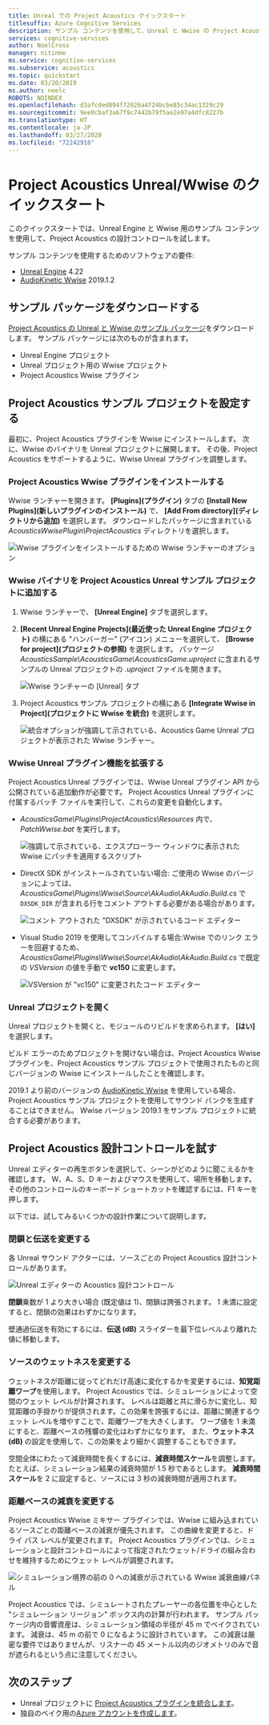 ```yaml
---
title: Unreal での Project Acoustics クイックスタート
titlesuffix: Azure Cognitive Services
description: サンプル コンテンツを使用して、Unreal と Wwise の Project Acoustics 設計コントロールを試し、Windows デスクトップに展開します。
services: cognitive-services
author: NoelCross
manager: nitinme
ms.service: cognitive-services
ms.subservice: acoustics
ms.topic: quickstart
ms.date: 03/20/2019
ms.author: noelc
ROBOTS: NOINDEX
ms.openlocfilehash: d3afcded894f72626a4f24bcbe85c34ac1329c29
ms.sourcegitcommit: 9ee0cbaf3a67f9c7442b79f5ae2e97a4dfc8227b
ms.translationtype: HT
ms.contentlocale: ja-JP
ms.lasthandoff: 03/27/2020
ms.locfileid: "72242918"
---
```

# <a name="project-acoustics-unrealwwise-quickstart"></a>Project Acoustics Unreal/Wwise のクイックスタート
このクイックスタートでは、Unreal Engine と Wwise 用のサンプル コンテンツを使用して、Project Acoustics の設計コントロールを試します。

サンプル コンテンツを使用するためのソフトウェアの要件:
* [Unreal Engine](https://www.unrealengine.com/) 4.22
* [AudioKinetic Wwise](https://www.audiokinetic.com/products/wwise/) 2019.1.2

## <a name="download-the-sample-package"></a>サンプル パッケージをダウンロードする
[Project Acoustics の Unreal と Wwise のサンプル パッケージ](https://www.microsoft.com/download/details.aspx?id=58090)をダウンロードします。 サンプル パッケージには次のものが含まれます。
- Unreal Engine プロジェクト
- Unreal プロジェクト用の Wwise プロジェクト
- Project Acoustics Wwise プラグイン

## <a name="set-up-the-project-acoustics-sample-project"></a>Project Acoustics サンプル プロジェクトを設定する
最初に、Project Acoustics プラグインを Wwise にインストールします。 次に、Wwise のバイナリを Unreal プロジェクトに展開します。 その後、Project Acoustics をサポートするように、Wwise Unreal プラグインを調整します。

### <a name="install-the-project-acoustics-wwise-plug-in"></a>Project Acoustics Wwise プラグインをインストールする
Wwise ランチャーを開きます。 **[Plugins]\(プラグイン\)** タブの **[Install New Plugins]\(新しいプラグインのインストール\)** で、 **[Add From directory]\(ディレクトリから追加\)** を選択します。 ダウンロードしたパッケージに含まれている *AcousticsWwisePlugin\ProjectAcoustics* ディレクトリを選択します。

![Wwise プラグインをインストールするための Wwise ランチャーのオプション](media/wwise-install-new-plugin.png)

### <a name="add-wwise-binaries-to-the-project-acoustics-unreal-sample-project"></a>Wwise バイナリを Project Acoustics Unreal サンプル プロジェクトに追加する
1. Wwise ランチャーで、 **[Unreal Engine]** タブを選択します。 
1. **[Recent Unreal Engine Projects]\(最近使った Unreal Engine プロジェクト\)** の横にある "ハンバーガー" (アイコン) メニューを選択して、 **[Browse for project]\(プロジェクトの参照\)** を選択します。 パッケージ *AcousticsSample\AcousticsGame\AcousticsGame.uproject* に含まれるサンプルの Unreal プロジェクトの *.uproject* ファイルを開きます。

   ![Wwise ランチャーの [Unreal] タブ](media/wwise-unreal-tab.png)

3. Project Acoustics サンプル プロジェクトの横にある **[Integrate Wwise in Project]\(プロジェクトに Wwise を統合\)** を選択します。

   ![統合オプションが強調して示されている、Acoustics Game Unreal プロジェクトが表示された Wwise ランチャー。](media/wwise-acoustics-game-project.png)

### <a name="extend-wwise-unreal-plug-in-functionality"></a>Wwise Unreal プラグイン機能を拡張する
Project Acoustics Unreal プラグインでは、Wwise Unreal プラグイン API から公開されている追加動作が必要です。 Project Acoustics Unreal プラグインに付属するバッチ ファイルを実行して、これらの変更を自動化します。
* *AcousticsGame\Plugins\ProjectAcoustics\Resources* 内で、*PatchWwise.bat* を実行します。

    ![強調して示されている、エクスプローラー ウィンドウに表示された Wwise にパッチを適用するスクリプト](media/patch-wwise-script.png)

* DirectX SDK がインストールされていない場合: ご使用の Wwise のバージョンによっては、*AcousticsGame\Plugins\Wwise\Source\AkAudio\AkAudio.Build.cs* で `DXSDK_DIR` が含まれる行をコメント アウトする必要がある場合があります。

    ![コメント アウトされた "DXSDK" が示されているコード エディター](media/directx-sdk-comment.png)

* Visual Studio 2019 を使用してコンパイルする場合:Wwise でのリンク エラーを回避するため、*AcousticsGame\Plugins\Wwise\Source\AkAudio\AkAudio.Build.cs* で既定の *VSVersion* の値を手動で **vc150** に変更します。

    ![VSVersion が "vc150" に変更されたコード エディター](media/vsversion-comment.png)

### <a name="open-the-unreal-project"></a>Unreal プロジェクトを開く 
Unreal プロジェクトを開くと、モジュールのリビルドを求められます。 **[はい]** を選択します。

ビルド エラーのためプロジェクトを開けない場合は、Project Acoustics Wwise プラグインを、Project Acoustics サンプル プロジェクトで使用されたものと同じバージョンの Wwise にインストールしたことを確認します。

2019.1 より前のバージョンの [AudioKinetic Wwise](https://www.audiokinetic.com/products/wwise/) を使用している場合、Project Acoustics サンプル プロジェクトを使用してサウンド バンクを生成することはできません。 Wwise バージョン 2019.1 をサンプル プロジェクトに統合する必要があります。

## <a name="experiment-with-project-acoustics-design-controls"></a>Project Acoustics 設計コントロールを試す
Unreal エディターの再生ボタンを選択して、シーンがどのように聞こえるかを確認します。 W、A、S、D キーおよびマウスを使用して、場所を移動します。 その他のコントロールのキーボード ショートカットを確認するには、F1 キーを押します。

以下では、試してみるいくつかの設計作業について説明します。

### <a name="modify-occlusion-and-transmission"></a>閉鎖と伝送を変更する
各 Unreal サウンド アクターには、ソースごとの Project Acoustics 設計コントロールがあります。

![Unreal エディターの Acoustics 設計コントロール](media/demo-scene-sound-source-design-controls.png)

**閉鎖**乗数が 1 より大きい場合 (既定値は 1)、閉鎖は誇張されます。 1 未満に設定すると、閉鎖の効果はわずかになります。

壁通過伝送を有効にするには、**伝送 (dB)** スライダーを最下位レベルより離れた値に移動します。

### <a name="modify-wetness-for-a-source"></a>ソースのウェットネスを変更する
ウェットネスが距離に従ってどれだけ高速に変化するかを変更するには、**知覚距離ワープ**を使用します。 Project Acoustics では、シミュレーションによって空間のウェット レベルが計算されます。 レベルは距離と共に滑らかに変化し、知覚距離の手掛かりが提供されます。この効果を誇張するには、距離に関連するウェット レベルを増やすことで、距離ワープを大きくします。 ワープ値を 1 未満にすると、距離ベースの残響の変化はわずかになります。 また、**ウェットネス (dB)** の設定を使用して、この効果をより細かく調整することもできます。

空間全体にわたって減衰時間を長くするには、**減衰時間スケール**を調整します。 たとえば、シミュレーション結果の減衰時間が 1.5 秒であるとします。 **減衰時間スケール**を 2 に設定すると、ソースには 3 秒の減衰時間が適用されます。

### <a name="modify-distance-based-attenuation"></a>距離ベースの減衰を変更する
Project Acoustics Wwise ミキサー プラグインでは、Wwise に組み込まれているソースごとの距離ベースの減衰が優先されます。 この曲線を変更すると、ドライ パス レベルが変更されます。 Project Acoustics プラグインでは、シミュレーションと設計コントロールによって指定されたウェット/ドライの組み合わせを維持するためにウェット レベルが調整されます。

![シミュレーション境界の前の 0 への減衰が示されている Wwise 減衰曲線パネル](media/demo-sounds-attenuation.png)

Project Acoustics では、シミュレートされたプレーヤーの各位置を中心とした "シミュレーション リージョン" ボックス内の計算が行われます。 サンプル パッケージ内の音響資産は、シミュレーション領域の半径が 45 m でベイクされています。 減衰は、45 m の前で 0 になるように設計されています。 この減衰は厳密な要件ではありませんが、リスナーの 45 メートル以内のジオメトリのみで音が遮られるという点に注意してください。

## <a name="next-steps"></a>次のステップ
* Unreal プロジェクトに [Project Acoustics プラグインを統合します](unreal-integration.md)。
* 独自のベイク用の[Azure アカウントを作成します](create-azure-account.md)。
